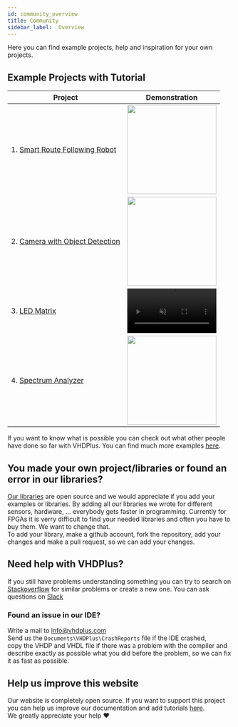 ```yaml
---
id: community_overview
title: Community
sidebar_label:  Overview
---
```


Here you can find example projects, help and inspiration for your own projects.
## Example Projects with Tutorial
| Project | Demonstration |
|---|---|
| 1. [Smart Route Following Robot](/docs/community_motor)  | <img src="/img/community/demonstration.gif" width="200" />  |
| 2. [Camera with Object Detection](/docs/community_camera)  | <img src="/img/community/Camera_Monitor.png" width="200" />  |
| 3. [LED Matrix](/docs/community_matrix) | <video width="200" muted autoPlay loop><source src="/img/community/matrix-demonstration.webm" type="video/webm"/>Your browser does not support the video tag. You can download the video anyway.</video> |
| 4. [Spectrum Analyzer](/docs/community_spectrum) | <img src="/img/community/spectrum-demonstration.gif" width="200" /> |

If you want to know what is possible you can check out what other people have done so far with VHDPlus.
You can find much more examples [here](https://github.com/search?utf8=%E2%9C%93&q=vhdplus).
## You made your own project/libraries or found an error in our libraries?
[Our libraries](https://github.com/leonbeier/VHDPlus_Libraries_and_Examples) are open source and we would appreciate if you add your examples or libraries. By adding all our libraries we wrote for different sensors, hardware, ... everybody gets faster in programming. Currently for FPGAs it is verry difficult to find your needed libraries and often you have to buy them. We want to change that. <br/>
To add your library, make a github account, fork the repository, add your changes and make a pull request, so we can add your changes.
## Need help with VHDPlus?
If you still have problems understanding something you can try to search on [Stackoverflow](https://stackoverflow.com/questions/tagged/vhdp) for similar problems or create a new one.
You can ask questions on [Slack](https://join.slack.com/t/vhdplus/shared_invite/enQtNzUyNTkzMDA4OTk4LTM4MWI0NzAxZDA4NzNiMDkxZWM4MzViMDQ5NzcxYWI2NTA1MzM2ZDlkNmQ5ZDQ5MzIwM2E4NjZmMGI3MjhhZWE)
### Found an issue in our IDE?
Write a mail to <a href="mailto:info@vhdplus.com">info@vhdplus.com</a><br/>
Send us the `Documents\VHDPlus\CrashReports` file if the IDE crashed,<br/>copy the VHDP and VHDL file if there was a problem with the compiler and<br/> describe exactly as possible what you did before the problem, so we can fix it as fast as possible.
## Help us improve this website
Our website is completely open source. If you want to support this project you can help us improve our documentation and add tutorials [here](https://github.com/HendrikMennen/vhdplus-website).<br/>
We greatly appreciate your help ❤